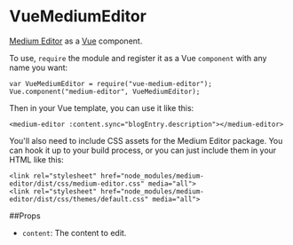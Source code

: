 VueMediumEditor
===

[Medium Editor](https://github.com/yabwe/medium-editor) as a [Vue](https://vuejs.org/) component.

To use, `require` the module and register it as a Vue `component` with any name you want:

    var VueMediumEditor = require("vue-medium-editor");
    Vue.component("medium-editor", VueMediumEditor);

Then in your Vue template, you can use it like this:

    <medium-editor :content.sync="blogEntry.description"></medium-editor>

You'll also need to include CSS assets for the Medium Editor package. You can hook it up to your build process, or you can just include them in your HTML like this:

    <link rel="stylesheet" href="node_modules/medium-editor/dist/css/medium-editor.css" media="all">
    <link rel="stylesheet" href="node_modules/medium-editor/dist/css/themes/default.css" media="all">

##Props
 - `content`: The content to edit.
